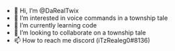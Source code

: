 - 👋 Hi, I’m @DaRealTwix
- 👀 I’m interested in voice commands in a township tale
- 🌱 I’m currently learning code
- 💞️ I’m looking to collaborate on a township tale
- 📫 How to reach me discord (iTzRealeg0#8136)

<!---
DaRealTwix/DaRealTwix is a ✨ special ✨ repository because its `README.md` (this file) appears on your GitHub profile.
You can click the Preview link to take a look at your changes.
--->
